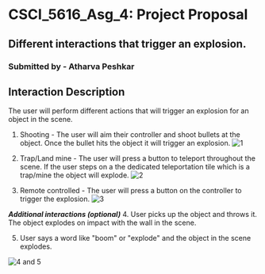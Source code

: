 # CSCI_5616_Asg_4: Project Proposal

## Different interactions that trigger an explosion.
### Submitted by - Atharva Peshkar

## Interaction Description
The user will perform different actions that will trigger an explosion for an object in the scene.

1. Shooting - The user will aim their controller and shoot bullets at the object. Once the bullet hits the object it will trigger an explosion.
![1](./Images/vr_1.jpeg)

2. Trap/Land mine - The user will press a button to teleport throughout the scene. If the user steps on a the dedicated teleportation tile which is a trap/mine the object will explode.
![2](./Images/vr_2.jpeg)

3. Remote controlled - The user will press a button on the controller to trigger the explosion.
![3](./Images/vr_3.jpeg)

**_Additional interactions (optional)_**
4. User picks up the object and throws it. The object explodes on impact with the wall in the scene.

5. User says a word like "boom" or "explode" and the object in the scene explodes.

![4 and 5](./Images/vr_4_5.jpeg)

